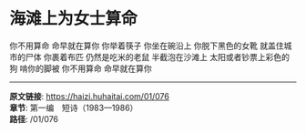 # 海滩上为女士算命

你不用算命
命早就在算你
你举着筷子
你坐在碗沿上
你脱下黑色的女靴
就盖住城市的尸体
你裹着布匹
仍然是吃米的老鼠
半截泡在沙滩上
太阳或者钞票上彩色的狗
啃你的脚被
你不用算命
命早就在算你

---

**原文链接**: https://haizi.huhaitai.com/01/076  
**章节**: 第一编　短诗（1983—1986）  
**路径**: /01/076
